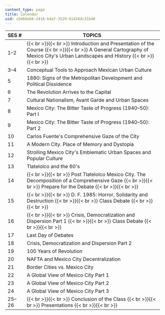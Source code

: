 ```yaml
---
content_type: page
title: Calendar
uid: cb40dabb-2416-bda7-3529-61426dc31b40
---
```


| SES # | TOPICS |
| --- | --- |
| 1–2 |  {{< br >}}{{< br >}} Introduction and Presentation of the Course {{< br >}}{{< br >}} A General Cartography of Mexico City's Urban Landscapes and History {{< br >}}{{< br >}}  |
| 3–4 | Conceptual Tools to Approach Mexican Urban Culture |
| 5 | 1880: Signs of the Metropolitan Development and Political Dissidence |
| 6 | The Revolution Arrives to the Capital |
| 7 | Cultural Nationalism, Avant Garde and Urban Spaces |
| 8 | Mexico City: The Bitter Taste of Progress (1940–50): Part I |
| 9 | Mexico City: The Bitter Taste of Progress (1940–50): Part 2 |
| 10 | Carlos Fuente's Comprehensive Gaze of the City |
| 11 | A Modern City. Place of Memory and Dystopia |
| 12 | Strolling Mexico City's Emblematic Urban Spaces and Popular Culture |
| 13 | Tlatelolco and the 60's |
| 14 |  {{< br >}}{{< br >}} Post Tlatelolco Mexico City. The Decomposition of a Comprehensive Gaze {{< br >}}{{< br >}} Prepare for the Debate {{< br >}}{{< br >}}  |
| 15 |  {{< br >}}{{< br >}} D. F. 1985: Horror, Solidarity and Destruction {{< br >}}{{< br >}} Class Debate {{< br >}}{{< br >}}  |
| 16 |  {{< br >}}{{< br >}} Crisis, Democratization and Dispersion Part 1 {{< br >}}{{< br >}} Class Debate {{< br >}}{{< br >}}  |
| 17 | Last Day of Debates |
| 18 | Crisis, Democratization and Dispersion Part 2 |
| 19 | 100 Years of Revolution |
| 20 | NAFTA and Mexico City Decentralization |
| 21 | Border Cities vs. Mexico City |
| 22 | A Global View of Mexico City Part 1 |
| 23 | A Global View of Mexico City Part 2 |
| 24 | A Global View of Mexico City Part 3 |
| 25–26 |  {{< br >}}{{< br >}} Conclusion of the Class {{< br >}}{{< br >}} Presentations {{< br >}}{{< br >}}